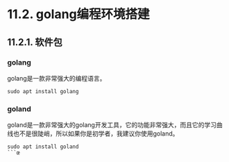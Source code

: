 # 11.2. golang编程环境搭建

## 11.2.1. 软件包

### golang

golang是一款非常强大的编程语言。

```Shell
sudo apt install golang
```

### goland

goland是一款非常强大的golang开发工具，它的功能非常强大，而且它的学习曲线也不是很陡峭，所以如果你是初学者，我建议你使用goland。

```Shell
sudo apt install goland
```œ
